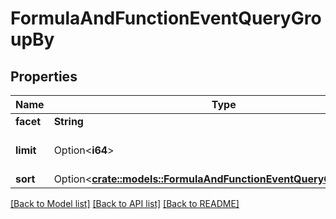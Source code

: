 # FormulaAndFunctionEventQueryGroupBy

## Properties

Name | Type | Description | Notes
------------ | ------------- | ------------- | -------------
**facet** | **String** | Event facet. | 
**limit** | Option<**i64**> | Number of groups to return. | [optional]
**sort** | Option<[**crate::models::FormulaAndFunctionEventQueryGroupBySort**](FormulaAndFunctionEventQueryGroupBy_sort.md)> |  | [optional]

[[Back to Model list]](../README.md#documentation-for-models) [[Back to API list]](../README.md#documentation-for-api-endpoints) [[Back to README]](../README.md)


